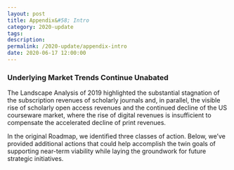 ```yaml
---
layout: post
title: Appendix&#58; Intro
category: 2020-update
tags:
description:
permalink: /2020-update/appendix-intro
date: 2020-06-17 12:00:00
---
```


### Underlying Market Trends Continue Unabated

The Landscape Analysis of 2019 highlighted the substantial stagnation of the subscription revenues of scholarly journals and, in parallel, the visible rise of scholarly open access revenues and the continued decline of the US courseware market, where the rise of digital revenues is insufficient to compensate the accelerated decline of print revenues.

In the original Roadmap, we identified three classes of action. Below, we’ve provided additional actions that could help accomplish the twin goals of supporting near-term viability while laying the groundwork for future strategic initiatives. 

